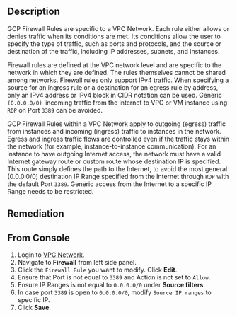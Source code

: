 ## Description

GCP Firewall Rules are specific to a VPC Network. Each rule either allows or denies traffic when its conditions are met. Its conditions allow the user to specify the type of traffic, such as ports and protocols, and the source or destination of the traffic, including IP addresses, subnets, and instances.

Firewall rules are defined at the VPC network level and are specific to the network in which they are defined. The rules themselves cannot be shared among networks. Firewall rules only support IPv4 traffic. When specifying a source for an ingress rule or a destination for an egress rule by address, only an IPv4 address or IPv4 block in CIDR notation can be used. Generic `(0.0.0.0/0) `incoming traffic from the internet to VPC or VM instance using
`RDP` on Port `3389` can be avoided.

GCP Firewall Rules within a VPC Network apply to outgoing (egress) traffic from instances and incoming (ingress) traffic to instances in the network. Egress and ingress traffic flows are controlled even if the traffic stays within the network (for example, instance-to-instance communication). For an instance to have outgoing Internet access, the network must have a valid Internet gateway route or custom route whose destination IP is specified. This route simply defines the path to the Internet, to avoid the most general (0.0.0.0/0) destination IP Range specified from the Internet through `RDP` with the default Port `3389`. Generic access from the Internet to a specific IP Range needs to be restricted.

## Remediation

## From Console

1. Login to [VPC Network](https://console.cloud.google.com/networking/networks/).
2. Navigate to **Firewall** from left side panel.
3. Click the `Firewall Rule` you want to modify. Click **Edit**.
4. Ensure that Port is not equal to `3389` and Action is not set to `Allow`.
5. Ensure IP Ranges is not equal to `0.0.0.0/0` under **Source filters**.
6. In case port `3389` is open to `0.0.0.0/0`, modify `Source IP ranges` to specific IP.
7. Click **Save**.
